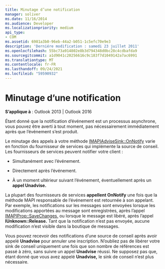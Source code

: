```yaml
---
title: Minutage d’une notification
manager: soliver
ms.date: 11/16/2014
ms.audience: Developer
ms.localizationpriority: medium
api_type:
- COM
ms.assetid: 6981a3b0-96eb-44a2-b051-1c5efc70e9e3
description: 'Derniére modification : samedi 23 juillet 2011'
ms.openlocfilehash: 55bc73a914802e8b3d794348d0bc28c4cdbafda9
ms.sourcegitcommit: a1d9041c20256616c9c183f7d1049142a7ac6991
ms.translationtype: MT
ms.contentlocale: fr-FR
ms.lasthandoff: 09/24/2021
ms.locfileid: "59590932"
---
```

# <a name="timing-a-notification"></a>Minutage d’une notification

  
  
**S’applique à** : Outlook 2013 | Outlook 2016 
  
Étant donné que la notification d’événement est un processus asynchrone, vous pouvez être averti à tout moment, pas nécessairement immédiatement après que l’événement s’est produit.
  
 Le minutage des appels à votre méthode [IMAPIAdviseSink::OnNotify](imapiadvisesink-onnotify.md) varie en fonction du fournisseur de services qui implémente la source de conseil. Les fournisseurs de services peuvent notifier votre client : 
  
- Simultanément avec l’événement.
    
- Directement après l’événement.
    
- À un moment ultérieur suivant l’événement, éventuellement après un **appel Unadvise.** 
    
La plupart des fournisseurs de services **appellent OnNotify** une fois que la méthode MAPI responsable de l’événement est retournée à son appelant. Par exemple, les notifications sur les messages sont envoyées lorsque les modifications apportées au message sont enregistrées, après l’appel [IMAPIProp::SaveChanges,](imapiprop-savechanges.md) ou lorsque le message est libéré, après l’appel **IUnknown::Release.** Tant que la notification n’est pas envoyée, aucune modification n’est visible dans la boutique de messages. 
  
Vous pouvez recevoir des notifications d’une source de conseil après avoir appelé **Unadvise** pour annuler une inscription. N’oubliez pas de libérer votre sink de conseil uniquement une fois que son nombre de références est passé à zéro, sans suivre un appel **Unadvise** réussi. Ne supposez pas que, étant donné que vous avez appelé **Unadvise,** le sink de conseil n’est plus nécessaire. 
  

